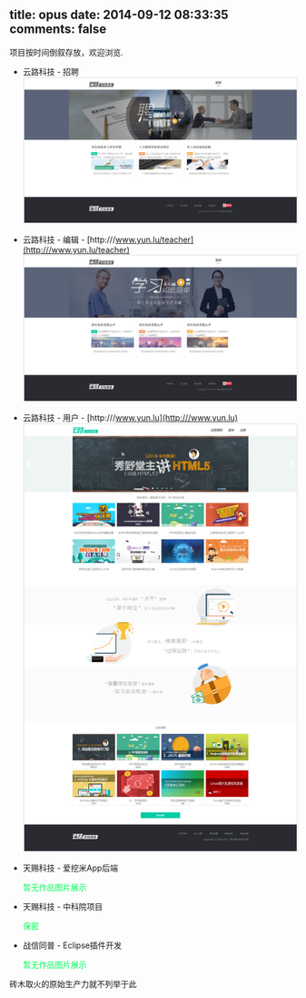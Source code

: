 title: opus
date: 2014-09-12 08:33:35
comments: false
---
项目按时间倒叙存放，欢迎浏览.

- 云路科技 - 招聘
	<img src="/imgs/yunlu/enterprise.jpg" alt="云路科技招聘端" style="padding:2px;background: #ececec;"/>

- 云路科技 - 编辑 - [http:///www.yun.lu/teacher](http:///www.yun.lu/teacher)
	<img src="/imgs/yunlu/teacher.jpg" alt="云路科技编辑端" style="padding:2px;background: #ececec;"/>

- 云路科技 - 用户 - [http:///www.yun.lu](http:///www.yun.lu)
	<img src="/imgs/yunlu/student.png" alt="云路科技用户端" style="padding:2px;background: #ececec;"/>

- 天赐科技 - 爱挖米App后端
	
	<span style="color: rgb(0, 255, 90);">暂无作品图片展示</span>
	
- 天赐科技 - 中科院项目
	
	<span style="color: rgb(0, 255, 90);">保密</span>

- 战信同普 - Eclipse插件开发

	<span style="color: rgb(0, 255, 90);">暂无作品图片展示</span>

砖木取火的原始生产力就不列举于此